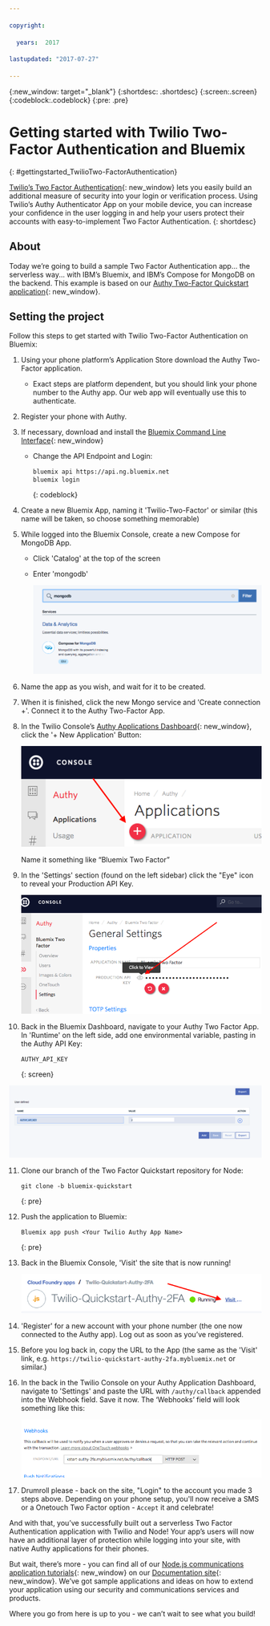 ```yaml
---

copyright:

  years:  2017

lastupdated: "2017-07-27"

---
```


{:new_window: target="_blank"}
{:shortdesc: .shortdesc}
{:screen:.screen}
{:codeblock:.codeblock}
{:pre: .pre}

# Getting started with Twilio Two-Factor Authentication and Bluemix
{: #gettingstarted_TwilioTwo-FactorAuthentication}

[Twilio’s Two Factor Authentication](https://www.twilio.com/two-factor-authentication){: new_window}
lets you easily build an additional measure of security into your login or
verification process.  Using Twilio’s Authy Authenticator App on your mobile
device, you can increase your confidence in the user logging in and help your
users protect their accounts with easy-to-implement Two Factor Authentication.
{: shortdesc}

## About

Today we’re going to build a sample Two Factor Authentication app... the
serverless way... with IBM’s Bluemix, and IBM’s Compose for MongoDB on the
backend. This example is based on our
[Authy Two-Factor Quickstart application](https://github.com/TwilioDevEd/authy2fa-node){: new_window}.

## Setting the project

Follow this steps to get started with Twilio Two-Factor Authentication on
Bluemix:

1. Using your phone platform’s Application Store download the Authy
   Two-Factor application.
   - Exact steps are platform dependent, but you should link your phone number
     to the Authy app. Our web app will eventually use this to authenticate.

2. Register your phone with Authy.

3. If necessary, download and install the
   [Bluemix Command Line Interface](https://console.bluemix.net/docs/starters/install_cli.html){: new_window}
   - Change the API Endpoint and Login:

     ```
     bluemix api https://api.ng.bluemix.net
     bluemix login
     ```
     {: codeblock}

4. Create a new Bluemix App, naming it 'Twilio-Two-Factor' or similar (this
   name will be taken, so choose something memorable)

5. While logged into the Bluemix Console, create a new Compose for MongoDB App.
   - Click 'Catalog' at the top of the screen
   - Enter 'mongodb'

     ![Bluemix Compose for MongoDB](images/01-bluemix-composer-mongodb.png)

6. Name the app as you wish, and wait for it to be created.

7. When it is finished, click the new Mongo service and 'Create connection +'.
   Connect it to the Authy Two-Factor App.

8. In the Twilio Console’s
   [Authy Applications Dashboard](https://www.twilio.com/console/authy/applications){: new_window},
   click the '+ New Application' Button:

   ![Twilio Add Authy Application](images/02-twilio-add-authy-application.png)

   Name it something like “Bluemix Two Factor”

9. In the 'Settings' section (found on the left sidebar) click the "Eye" icon
   to reveal your Production API Key.

   ![Twilio Get Production API Key](images/03-twilio-production-api-key.png)

10. Back in the Bluemix Dashboard, navigate to your Authy Two Factor App. In
    'Runtime' on the left side, add one environmental variable, pasting in the
    Authy API Key:

    ```
    AUTHY_API_KEY
    ```
    {: screen}

   ![Bluemix Put Authy API Key](images/04-bluemix-put-api-key.png)

11. Clone our branch of the Two Factor Quickstart repository for Node:

    ```
    git clone -b bluemix-quickstart
    ```
    {: pre}

12. Push the application to Bluemix:

    ```
    Bluemix app push <Your Twilio Authy App Name>
    ```
    {: pre}

13. Back in the Bluemix Console, 'Visit' the site that is now running!

    ![Bluemix Visit Site](images/05-bluemix-visit-site.png)

14. 'Register' for a new account with your phone number (the one now connected
    to the Authy app).  Log out as soon as you’ve registered.

15. Before you log back in, copy the URL to the App (the same as the 'Visit'
    link, e.g. `https://twilio-quickstart-authy-2fa.mybluemix.net` or similar.)

16. In the back in the Twilio Console on your Authy Application Dashboard,
    navigate to 'Settings' and paste the URL with `/authy/callback` appended
    into the Webhook field.  Save it now.  The ‘Webhooks’ field will look
    something like this:

    ![Twilio Authy Webhook](images/06-twilio-auhty-webhook.png)

17. Drumroll please - back on the site, "Login" to the account you made 3 steps
    above. Depending on your phone setup, you'll now receive a SMS or a Onetouch
    Two Factor option - `Accept` it and celebrate!

And with that, you’ve successfully built out a serverless Two Factor
Authentication application with Twilio and Node! Your app’s users will now have
an additional layer of protection while logging into your site, with native Authy
applications for their phones.

But wait, there’s more - you can find all of our
[Node.js communications application tutorials](https://www.twilio.com/docs/tutorials?order_by=-popularity_rank&filter-language=node){: new_window}
on our [Documentation site](https://www.twilio.com/docs/){: new_window}. We’ve got sample
applications and ideas on how to extend your application using our security
and communications services and products.

Where you go from here is up to you - we can’t wait to see what you build!
